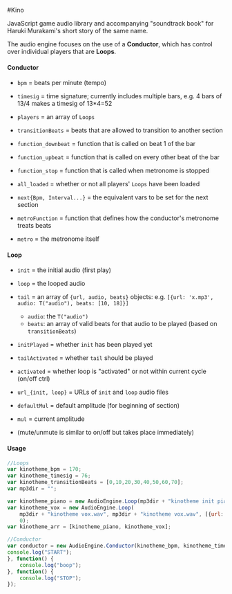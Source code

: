 #Kino

JavaScript game audio library and accompanying "soundtrack book" for Haruki Murakami's short story of the same name.

The audio engine focuses on the use of a **Conductor**, which has control over individual players that are **Loops**.

#### Conductor
- `bpm` = beats per minute (tempo)
- `timesig` = time signature; currently includes multiple bars, e.g. 4 bars of 13/4 makes a timesig of 13*4=52
- `players` = an array of `Loops`
- `transitionBeats` = beats that are allowed to transition to another section

- `function_downbeat` = function that is called on beat 1 of the bar
- `function_upbeat` = function that is called on every other beat of the bar
- `function_stop` = function that is called when metronome is stopped

- `all_loaded` = whether or not all players' `Loops` have been loaded
- `next{Bpm, Interval...}` = the equivalent vars to be set for the next section
- `metroFunction` = function that defines how the conductor's metronome treats beats
- `metro` = the metronome itself

#### Loop
- `init` = the initial audio (first play)
- `loop` = the looped audio
- `tail` = an array of `{url, audio, beats}` objects:
         e.g. `[{url: 'x.mp3', audio: T("audio"), beats: [10, 18]}]`
    - `audio`: the `T("audio")`
    - `beats`: an array of valid beats for that audio to be played (based on `transitionBeats`)

- `initPlayed` = whether `init` has been played yet
- `tailActivated` = whether `tail` should be played

- `activated` = whether loop is "activated" or not within current cycle (on/off ctrl)
- `url_{init, loop}` = URLs of `init` and `loop` audio files

- `defaultMul` = default amplitude (for beginning of section)
- `mul` = current amplitude

- (mute/unmute is similar to on/off but takes place immediately)

#### Usage
```javascript
//Loops
var kinotheme_bpm = 170;
var kinotheme_timesig = 76;
var kinotheme_transitionBeats = [0,10,20,30,40,50,60,70];
var mp3dir = "";

var kinotheme_piano = new AudioEngine.Loop(mp3dir + "kinotheme init piano.wav", mp3dir + "kinotheme loop piano.wav", [{url: mp3dir + "kinotheme tail piano.wav", beats: [0]}]);
var kinotheme_vox = new AudioEngine.Loop(
    mp3dir + "kinotheme vox.wav", mp3dir + "kinotheme vox.wav", [{url: mp3dir + "empty.wav", beats: [0]}],
    0);
var kinotheme_arr = [kinotheme_piano, kinotheme_vox];

//Conductor
var conductor = new AudioEngine.Conductor(kinotheme_bpm, kinotheme_timesig, kinotheme_transitionBeats, loop_arr, function() {
console.log("START");
}, function() {
    console.log("boop");
}, function() {
    console.log("STOP");
});  
```